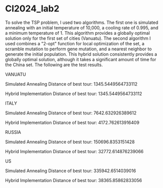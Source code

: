 # CI2024_lab2

To solve the TSP problem, I used two algorithms. The first one is simulated annealing with an initial temperature of 10,000, a cooling rate of 0.995, and a minimum temperature of 1. This algorithm provides a globally optimal solution only for the first set of cities (Vanuatu). The second algorithm I used combines a "2-opt" function for local optimization of the set, a scramble mutation to perform gene mutation, and a nearest neighbor to generate the initial population. This hybrid solution consistently provides a globally optimal solution, although it takes a significant amount of time for the China set. The following are the test results.

VANUATU

Simulated Annealing
Distance of best tour: 1345.5449564733112

Hybrid Implementation
Distance of best tour: 1345.5449564733112

ITALY

Simulated Annealing
Distance of best tour: 7642.632926389612

Hybrid Implementation
Distance of best tour: 4172.762613916409

RUSSIA

Simulated Annealing
Distance of best tour: 150696.8353151428

Hybrid Implementation
Distance of best tour: 32772.614876239066

US

Simulated Annealing
Distance of best tour: 335942.6514039016

Hybrid Implementation
Distance of best tour: 38365.85862833056
